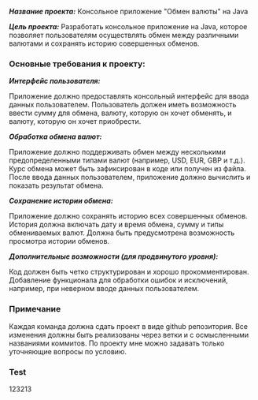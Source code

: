 ***Название проекта:*** Консольное приложение "Обмен валюты" на Java

***Цель проекта:*** Разработать консольное приложение на Java, которое позволяет пользователям осуществлять обмен между различными валютами и сохранять историю совершенных обменов.

### Основные требования к проекту: ###

***Интерфейс пользователя:***

Приложение должно предоставлять консольный интерфейс для ввода данных пользователем.
Пользователь должен иметь возможность ввести сумму для обмена, валюту, которую он хочет обменять, и валюту, которую он хочет приобрести.

***Обработка обмена валют:***

Приложение должно поддерживать обмен между несколькими предопределенными типами валют (например, USD, EUR, GBP и т.д.).
Курс обмена может быть зафиксирован в коде или получен из файла.
После ввода данных пользователем, приложение должно вычислить и показать результат обмена.

***Сохранение истории обмена:***

Приложение должно сохранять историю всех совершенных обменов.
История должна включать дату и время обмена, сумму и типы обмениваемых валют.
Должна быть предусмотрена возможность просмотра истории обменов.

***Дополнительные возможности (для продвинутого уровня):***

Код должен быть четко структурирован и хорошо прокомментирован.
Добавление функционала для обработки ошибок и исключений, например, при неверном вводе данных пользователем.

### Примечание ###

Каждая команда должна сдать проект в виде github репозитория. Все изменения должны быть реализованы через ветки и с осмысленными названиями коммитов. По проекту мне можно задавать только уточняющие вопросы по условию.


### Test ###
123213